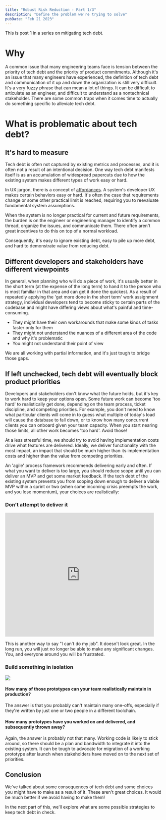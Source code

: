 ```yaml
---
title: "Robust Risk Reduction - Part 1/3"
description: "Define the problem we're trying to solve"
pubDate: "Feb 21 2023"
---
```


This is post 1 in a series on mitigating tech debt.

# Why

A common issue that many engineering teams face is tension between the priority of tech debt and the priority of
product commitments. Although it's an issue that many engineers have experienced, the definition of tech debt and
communication of it up and down the organization is still very difficult. It's a very fuzzy phrase that can mean a lot of things.
It can be difficult to articulate as an engineer, and difficult to understand as a nontechnical stakeholder. There are
some common traps when it comes time to actually do something specific to alleviate tech debt.

# What is problematic about tech debt?

## It's hard to measure

Tech debt is often not captured by existing metrics and processes, and it is often not a result of an intentional decision.
One way tech debt manifests itself is as an accumulation of widespread papercuts due to how the existing system makes different
types of work easy or hard.

In UX jargon, there is a concept of
[affordances](https://uxplanet.org/ux-design-glossary-how-to-use-affordances-in-user-interfaces-393c8e9686e4). A system's
developer UX makes certain behaviors easy or hard. It's often the case that requirements change or some other practical limit
is reached, requiring you to reevaluate fundamental system assumptions.

When the system is no longer practical for current and future requirements, the burden is on the engineer or engineering manager
to identify a common thread, organize the issues, and communicate them. There often aren't great incentives to do this on top
of a normal workload.

Consequently, it's easy to ignore existing debt, easy to pile up more debt, and hard to demonstrate value from reducing debt.

## Different developers and stakeholders have different viewpoints

In general, when planning who will do a piece of work, it's usually better in the short term (at the expense of the long term)
to hand it to the person who is most familiar in that area and can get it done the quickest. As a result of repeatedly
applying the 'get more done in the short term' work assignment strategy, individual developers tend to become sticky to certain
parts of the codebase and might have differing views about what's painful and time-consuming.

- They might have their own workarounds that make some kinds of tasks faster only for them
- They might not understand the nuances of a different area of the code and why it's problematic
- You might not understand their point of view

We are all working with partial information, and it's just tough to bridge those gaps.

## If left unchecked, tech debt will eventually block product priorities

Developers and stakeholders don't know what the future holds, but it's key to work hard to keep your options open. Some future
work can become 'too hard' to realistically get done, depending on the team process, ticket discipline, and competing priorities.
For example, you don't need to know what particular clients will come in to guess what multiple of today's load will cause the
database to fall down, or to know how many concurrent clients you can onboard given your team capacity. When you start nearing
those limits, all other work becomes 'too hard'. Avoid those!

At a less stressful time, we should try to avoid having implementation costs drive what features are delivered. Ideally, we
deliver functionality with the most impact, an impact that should be much higher than its implementation costs and higher
than the value from competing priorities.

An 'agile' process framework recommends delivering early and often. If what you want to deliver is too large, you should reduce scope until
you can deliver an MVP and get some market feedback. If the tech debt of the existing system prevents you from scoping down enough to deliver
a viable MVP within a sprint or two (when some incoming crisis preempts the work, and you lose momentum), your choices are realistically:

### Don't attempt to deliver it

<iframe src="https://giphy.com/embed/Yycc82XEuWDaLLi2GV" width="480" height="400" frameBorder="0" class="giphy-embed mx-auto" allowFullScreen></iframe>

This is another way to say "I can't do my job". It doesn't look great. In the long run, you will just no longer be able to make any
significant changes. You, and everyone around you will be frustrated.

### Build something in isolation

<img class="mx-auto" src="https://imgs.xkcd.com/comics/standards.png" />

#### How many of those prototypes can your team realistically maintain in production?

The answer is that you probably can't maintain many one-offs, especially if they're written by just one or two people in a
different toolchain.

#### How many prototypes have you worked on and delivered, and subsequently thrown away?

Again, the answer is probably not that many. Working code is likely to stick around, so there should be a
plan and bandwidth to integrate it into the existing system. It can be tough to advocate for migration
of a working prototype after launch when stakeholders have moved on to the next set of priorities.

## Conclusion

We've talked about some consequences of tech debt and some choices you might have to make as a result of it.
These aren't great choices. It would be much better if we avoid having to make them!

In the next part of this, we'll explore what are some possible strategies to keep tech debt in check.
